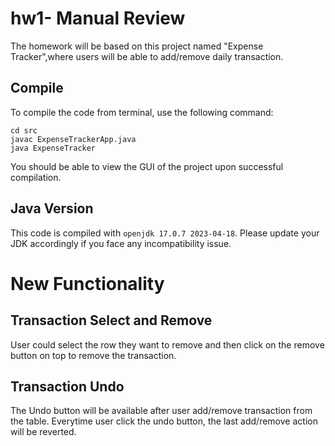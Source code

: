 # hw1- Manual Review

The homework will be based on this project named "Expense Tracker",where users will be able to add/remove daily transaction. 

## Compile

To compile the code from terminal, use the following command:
```
cd src
javac ExpenseTrackerApp.java
java ExpenseTracker
```

You should be able to view the GUI of the project upon successful compilation. 

## Java Version
This code is compiled with ```openjdk 17.0.7 2023-04-18```. Please update your JDK accordingly if you face any incompatibility issue.


# New Functionality

## Transaction Select and Remove
User could select the row they want to remove and then click on the remove button on top to remove the transaction.

## Transaction Undo
The Undo button will be available after user add/remove transaction from the table. Everytime user click the undo button, the last add/remove action will be reverted.  